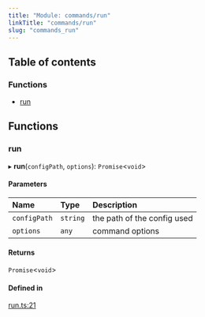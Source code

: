```yaml
---
title: "Module: commands/run"
linkTitle: "commands/run"
slug: "commands_run"
---
```


## Table of contents

### Functions

- [run](commands_run.md#run)

## Functions

### run

▸ **run**(`configPath`, `options`): `Promise`<`void`\>

#### Parameters

| Name | Type | Description |
| :------ | :------ | :------ |
| `configPath` | `string` | the path of the config used |
| `options` | `any` | command options |

#### Returns

`Promise`<`void`\>

#### Defined in

[run.ts:21](https://github.com/DooomiT/ros2-cli/blob/6fc2c94/src/commands/run.ts#L21)
